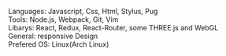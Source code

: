 Languages:   Javascript, Css, Html, Stylus, Pug\
Tools:       Node.js, Webpack, Git, Vim\
Libarys:     React, Redux, React-Router, some THREE.js and WebGL\
General:     responsive Design\
Prefered OS: Linux(Arch Linux)
